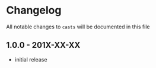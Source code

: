 # Changelog

All notable changes to `casts` will be documented in this file

## 1.0.0 - 201X-XX-XX

- initial release
